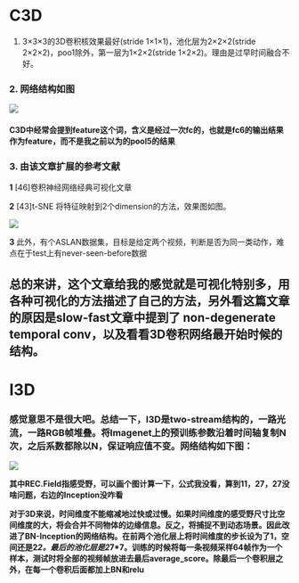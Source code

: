 # C3D

1. 3×3×3的3D卷积核效果最好(stride 1×1×1)，池化层为2×2×2(stride 2×2×2)，poo1除外，第一层为1×2×2(stride 1×2×2)。理由是过早时间融合不好。

### 2. 网络结构如图

![](https://raw.githubusercontent.com/SKBL5694/img_repo/master/C3D%C3%97I3D/img1.PNG)

#### C3D中经常会提到feature这个词，含义是经过一次fc的，也就是fc6的输出结果作为feature，而不是我之前以为的pool5的结果

### 3. 由该文章扩展的参考文献

**1** [46]卷积神经网络经典可视化文章

**2** [43]t-SNE 将特征映射到2个dimension的方法，效果图如图。

![](https://raw.githubusercontent.com/SKBL5694/img_repo/master/C3D%C3%97I3D/img2.PNG)

**3** 此外，有个ASLAN数据集，目标是给定两个视频，判断是否为同一类动作，难点在于test上有never-seen-before数据

## 总的来讲，这个文章给我的感觉就是可视化特别多，用各种可视化的方法描述了自己的方法，另外看这篇文章的原因是slow-fast文章中提到了 non-degenerate temporal conv，以及看看3D卷积网络最开始时候的结构。



# I3D

### 感觉意思不是很大吧。总结一下，I3D是two-stream结构的，一路光流，一路RGB帧堆叠。将Imagenet上的预训练参数沿着时间轴复制N次，之后系数都除以N，保证响应值不变。网络结构如下图：

![](C:\Users\Admin\AppData\Roaming\Typora\typora-user-images\image-20210128114307552.png)

**其中REC.Field指感受野，可以画个图计算一下，公式我没看，算到11，27，27没啥问题，右边的Inception没咋看**

**对于3D来说，时间维度不能缩减地过快或过慢。如果时间维度的感受野尺寸比空间维度的大，将会合并不同物体的边缘信息。反之，将捕捉不到动态场景。因此改进了BN-Inception的网络结构。在前两个池化层上将时间维度的步长设为了1，空间还是2*2。最后的池化层是2*7*7。训练的时候将每一条视频采样64帧作为一个样本，测试时将全部的视频帧放进去最后average_score。除最后一个卷积层之外，在每一个卷积后面都加上BN和relu**


